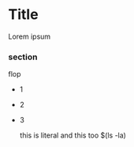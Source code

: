 Title
=====

Lorem ipsum

### section ###

flop

* 1
* 2
* 3

    this is literal
    and this too
    $(ls -la)
